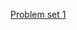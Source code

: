 

[Problem set 1](https://colab.research.google.com/drive/1RNyt0EQ6Q8Zo4met36JjMTxuZRVrrnmN?usp=sharing)
